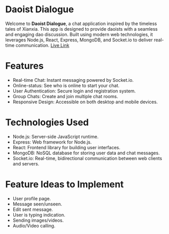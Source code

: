 # Daoist Dialogue

Welcome to **Daoist Dialogue**, a chat application inspired by the timeless tales of Xianxia. This app is designed to provide daoists with a seamless and engaging dao discussion. Built using modern web technologies, it leverages Node.js, React, Express, MongoDB, and Socket.io to deliver real-time communication.
[Live Link](https://daoist-dialogue.rajesh-sv.dev/)

# Features

- Real-time Chat: Instant messaging powered by Socket.io.
- Online-status: See who is online to start your chat.
- User Authentication: Secure login and registration system.
- Group Chats: Create and join multiple chat rooms.
- Responsive Design: Accessible on both desktop and mobile devices.

# Technologies Used

- Node.js: Server-side JavaScript runtime.
- Express: Web framework for Node.js.
- React: Frontend library for building user interfaces.
- MongoDB: NoSQL database for storing user data and chat messages.
- Socket.io: Real-time, bidirectional communication between web clients and servers.

# Feature Ideas to Implement

- User profile page.
- Message seen/unseen.
- Edit sent message.
- User is typing indication.
- Sending images/videos.
- Audio/Video calling.
